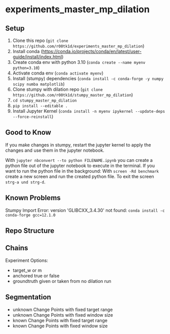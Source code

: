 # experiments_master_mp_dilation

## Setup ##
1. Clone this repo (`git clone https://github.com/r00tk1d/experiments_master_mp_dilation`)
2. Install conda (https://conda.io/projects/conda/en/latest/user-guide/install/index.html)
3. Create conda env with python 3.10 (`conda create --name myenv python=3.10`)
4. Activate conda env (`conda activate myenv`)
5. Install (stumpy) dependencies (`conda install -c conda-forge -y numpy scipy numba matplotlib`)
6. Clone stumpy with dilation repo (`git clone https://github.com/r00tk1d/stumpy_master_mp_dilation`)
7. `cd stumpy_master_mp_dilation`
8. `pip install --editable .`
9. Install Jupyter Kernel (`conda install -n myenv ipykernel --update-deps --force-reinstall`)

## Good to Know ##
If you make changes in stumpy, restart the jupyter kernel to apply the changes and use them in the jupyter notebook.

With `jupyter nbconvert --to python FILENAME.ipynb` you can create a python file out of the jupyter notebook to execute in the terminal. If you want to run the python file in the background: With `screen -Rd benchmark` create a new screen and run the created python file. To exit the screen `strg-a und strg-d`.

## Known Problems ##

Stumpy Import Error: version 'GLIBCXX_3.4.30' not found: `conda install -c conda-forge gcc=12.1.0`

## Repo Structure ##

## Chains ##
Experiment Options:
- target_w or m
- anchored true or false
- groundtruth given or taken from no dilation run


## Segmentation ##
- unknown Change Points with fixed target range
- unknown Change Points with fixed window size
- known Change Points with fixed target range
- known Change Points with fixed window size
